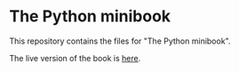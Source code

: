 # The Python minibook

This repository contains the files for "The Python minibook".

The live version of the book is [here](https://uhasker.github.io/the-python-minibook).

